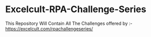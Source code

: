 # Excelcult-RPA-Challenge-Series
This Repository Will Contain All The Challenges offered by :- https://excelcult.com/rpachallengeseries/
